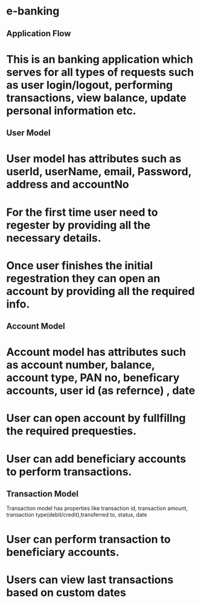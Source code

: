 # e-banking


## Application Flow
# This is an banking application which serves for all types of requests such as  user login/logout, performing transactions, view balance, update personal information etc.

##   User Model
# User model has attributes such as userId, userName, email, Password, address and accountNo 
# For the first time user need to regester by providing all the necessary details.
# Once user finishes the initial regestration they can open an account by providing all the required info.

##  Account Model
# Account model has attributes such as account number, balance, account type, PAN no, beneficary accounts, user id (as refernce) , date
# User can open account by fullfillng the required prequesties.
# User can add beneficiary accounts to perform transactions.

## Transaction Model
 Transaction model has properties like transaction id, transaction amount, transaction type(debit/credit),transferred to, status, date
# User can perform transaction to beneficiary accounts.
# Users can view last transactions based on custom dates







